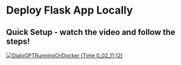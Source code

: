 # Deploy Flask App Locally

## Quick Setup - watch the video and follow the steps!
[![DialoGPTRunningOnDocker (Time 0_02_11;12)](https://user-images.githubusercontent.com/72572922/142128680-57dc496b-7c3f-47be-a785-e50770323308.png)](https://youtu.be/JRAIZeZ7IfA)
